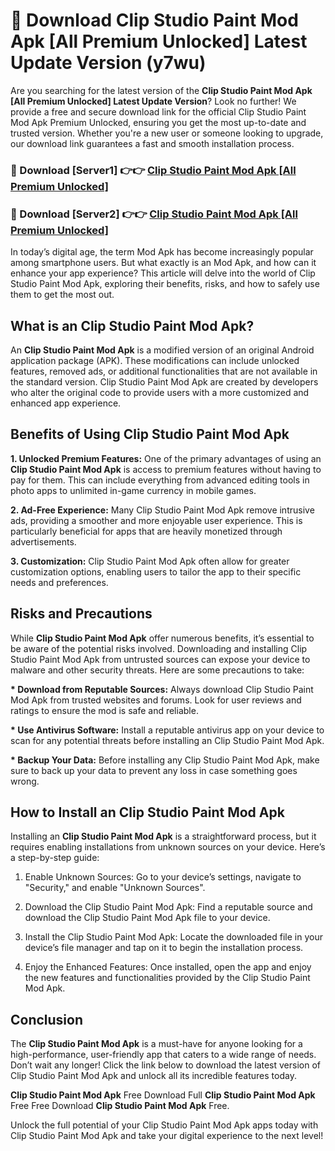 # 🤖 Download Clip Studio Paint Mod Apk [All Premium Unlocked] Latest Update Version (y7wu)

Are you searching for the latest version of the <strong>Clip Studio Paint Mod Apk [All Premium Unlocked] Latest Update Version</strong>? Look no further! We provide a free and secure download link for the official Clip Studio Paint Mod Apk Premium Unlocked, ensuring you get the most up-to-date and trusted version. Whether you're a new user or someone looking to upgrade, our download link guarantees a fast and smooth installation process.


<h3>📌 Download [Server1] 👉👉 <a href="https://hapymods.com?title=Clip+Studio+Paint+Mod+Apk&ref=3B1">Clip Studio Paint Mod Apk [All Premium Unlocked]</a></h3>

<h3>📌 Download [Server2] 👉👉 <a href="https://hapymods.com?title=Clip+Studio+Paint+Mod+Apk&ref=3B1">Clip Studio Paint Mod Apk [All Premium Unlocked]</a></h3>


In today’s digital age, the term Mod Apk has become increasingly popular among smartphone users. But what exactly is an Mod Apk, and how can it enhance your app experience? This article will delve into the world of Clip Studio Paint Mod Apk, exploring their benefits, risks, and how to safely use them to get the most out.


<h2>What is an Clip Studio Paint Mod Apk?</h2>

An <strong>Clip Studio Paint Mod Apk</strong> is a modified version of an original Android application package (APK). These modifications can include unlocked features, removed ads, or additional functionalities that are not available in the standard version. Clip Studio Paint Mod Apk are created by developers who alter the original code to provide users with a more customized and enhanced app experience.


<h2>Benefits of Using Clip Studio Paint Mod Apk</h2>

<strong> 1. Unlocked Premium Features:</strong> One of the primary advantages of using an <strong>Clip Studio Paint Mod Apk</strong> is access to premium features without having to pay for them. This can include everything from advanced editing tools in photo apps to unlimited in-game currency in mobile games.

<strong> 2. Ad-Free Experience:</strong> Many Clip Studio Paint Mod Apk remove intrusive ads, providing a smoother and more enjoyable user experience. This is particularly beneficial for apps that are heavily monetized through advertisements.

<strong> 3. Customization:</strong> Clip Studio Paint Mod Apk often allow for greater customization options, enabling users to tailor the app to their specific needs and preferences.


<h2>Risks and Precautions</h2>

While <strong>Clip Studio Paint Mod Apk</strong> offer numerous benefits, it’s essential to be aware of the potential risks involved. Downloading and installing Clip Studio Paint Mod Apk from untrusted sources can expose your device to malware and other security threats. Here are some precautions to take:

<strong> * Download from Reputable Sources:</strong> Always download Clip Studio Paint Mod Apk from trusted websites and forums. Look for user reviews and ratings to ensure the mod is safe and reliable.

<strong> * Use Antivirus Software:</strong> Install a reputable antivirus app on your device to scan for any potential threats before installing an Clip Studio Paint Mod Apk.

<strong> * Backup Your Data:</strong> Before installing any Clip Studio Paint Mod Apk, make sure to back up your data to prevent any loss in case something goes wrong.


<h2>How to Install an Clip Studio Paint Mod Apk</h2>

Installing an <strong>Clip Studio Paint Mod Apk</strong> is a straightforward process, but it requires enabling installations from unknown sources on your device. Here’s a step-by-step guide:

 1. Enable Unknown Sources: Go to your device’s settings, navigate to "Security," and enable "Unknown Sources".

 2. Download the Clip Studio Paint Mod Apk: Find a reputable source and download the Clip Studio Paint Mod Apk file to your device.

 3. Install the Clip Studio Paint Mod Apk: Locate the downloaded file in your device’s file manager and tap on it to begin the installation process.

 4. Enjoy the Enhanced Features: Once installed, open the app and enjoy the new features and functionalities provided by the Clip Studio Paint Mod Apk.


<h2><strong>Conclusion</strong></h2>

The <strong>Clip Studio Paint Mod Apk</strong> is a must-have for anyone looking for a high-performance, user-friendly app that caters to a wide range of needs. Don’t wait any longer! Click the link below to download the latest version of Clip Studio Paint Mod Apk and unlock all its incredible features today.

<strong>Clip Studio Paint Mod Apk</strong> Free Download Full <strong>Clip Studio Paint Mod Apk</strong> Free Free Download <strong>Clip Studio Paint Mod Apk</strong> Free.

Unlock the full potential of your Clip Studio Paint Mod Apk apps today with Clip Studio Paint Mod Apk and take your digital experience to the next level!